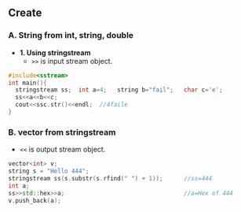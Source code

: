 ## Create
### A. String from int, string, double
- **1. Using stringstream**
  - `>>` is input stream object.
```c++
#include<sstream>
int main(){
  stringstream ss;  int a=4;   string b="fail";   char c='e';
  ss<<a<<b<<c;
  cout<<ssc.str()<<endl;  //4faile
}
```

### B. vector from stringstream
- `<<` is output stream object.
```c++
vector<int> v;
string s = "Hello 444";
stringstream ss(s.substr(s.rfind(" ") + 1));      //ss=444
int a;
ss>>std::hex>>a;                                  //a=Hex of 444
v.push_back(a);
```
